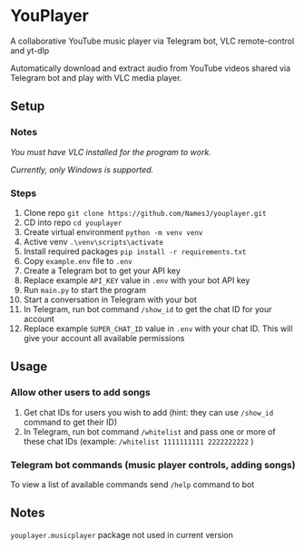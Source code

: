 # YouPlayer
A collaborative YouTube music player via Telegram bot, VLC remote-control and yt-dlp

Automatically download and extract audio from YouTube videos shared via Telegram bot and play with VLC media player.

## Setup
### Notes
*You must have VLC installed for the program to work.*

*Currently, only Windows is supported.*
### Steps
1. Clone repo `git clone https://github.com/NamesJ/youplayer.git`
2. CD into repo `cd youplayer`
3. Create virtual environment `python -m venv venv`
4. Active venv `.\venv\scripts\activate`
5. Install required packages `pip install -r requirements.txt`
6. Copy `example.env` file to `.env`
7. Create a Telegram bot to get your API key
8. Replace example `API_KEY` value in `.env` with your bot API key
9. Run `main.py` to start the program
10. Start a conversation in Telegram with your bot
11. In Telegram, run bot command `/show_id` to get the chat ID for your account
12. Replace example `SUPER_CHAT_ID` value in `.env` with your chat ID. This will give your account all available permissions

## Usage
### Allow other users to add songs
1. Get chat IDs for users you wish to add (hint: they can use `/show_id` command to get their ID)
2. In Telegram, run bot command `/whitelist` and pass one or more of these chat IDs (example: `/whitelist 1111111111 2222222222` )

### Telegram bot commands (music player controls, adding songs)
To view a list of available commands send `/help` command to bot

## Notes
`youplayer.musicplayer` package not used in current version